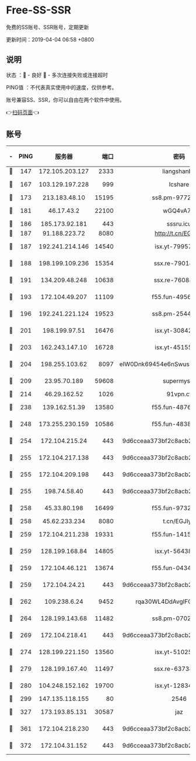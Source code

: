 # Free-SS-SSR

免费的SS账号、SSR账号，定期更新

更新时间：2019-04-04 06:58 +0800

## 说明

状态     ：🙂 - 良好 🙁 - 多次连接失败或连接超时

PING值   ：不代表真实使用中的速度，仅供参考。

账号兼容SS、SSR，你可以自由在两个软件中使用。

👉[扫码页面](https://liesauer.github.io/Free-SS-SSR/)👈

## 账号

|-|PING|服务器|端口|密码|加密方式|区域|
|:----:|:----:|:-----:|-----:|:----:|:----:|:----:|
|🙂|147|172.105.203.127|2333|liangshanbo|chacha20|JP|
|🙂|167|103.129.197.228|999|lcshare|aes-256-cfb|US|
|🙂|173|213.183.48.10|15195|ss8.pm-97720747|rc4-md5|RU|
|🙂|181|46.17.43.2|22100|wGQ4vA7D|aes-256-gcm|RU|
|🙂|186|185.173.92.181|443|sssru.icu|rc4-md5|RU|
|🙂|187|91.188.223.72|8080|http://t.cn/EGJIyrl|rc4-md5|RU|
|🙂|187|192.241.214.146|14540|isx.yt-79957459|aes-256-cfb|US|
|🙂|188|198.199.109.236|15354|ssx.re-79014072|aes-256-cfb|US|
|🙂|191|134.209.48.248|10638|ssx.re-76088274|aes-256-cfb|US|
|🙂|193|172.104.49.207|11109|f55.fun-49562246|aes-256-cfb|SG|
|🙂|196|192.241.221.124|19523|ss8.pm-25447716|aes-256-cfb|US|
|🙂|201|198.199.97.51|16476|isx.yt-30842013|aes-256-cfb|US|
|🙂|203|162.243.147.10|16728|isx.yt-45155519|aes-256-cfb|US|
|🙂|204|198.255.103.62|8097|eIW0Dnk69454e6nSwuspv9DmS201tQ0D|aes-256-cfb|US|
|🙂|209|23.95.70.189|59608|supermyssr|chacha20-ietf|US|
|🙂|214|46.29.162.52|1026|91vpn.cf|rc4-md5|RU|
|🙂|238|139.162.51.39|13580|f55.fun-48765997|aes-256-cfb|SG|
|🙂|248|173.255.230.159|10586|f55.fun-48382227|aes-256-cfb|US|
|🙂|254|172.104.215.24|443|9d6cceaa373bf2c8acb22e60b6a58be6|aes-256-cfb|US|
|🙂|255|172.104.217.138|443|9d6cceaa373bf2c8acb22e60b6a58be6|aes-256-cfb|US|
|🙂|255|172.104.209.198|443|9d6cceaa373bf2c8acb22e60b6a58be6|aes-256-cfb|US|
|🙂|255|198.74.58.40|443|9d6cceaa373bf2c8acb22e60b6a58be6|aes-256-cfb|US|
|🙂|258|45.33.80.198|16499|f55.fun-97323314|aes-256-cfb|US|
|🙂|258|45.62.233.234|8080|t.cn/EGJIyrl|rc4-md5|CA|
|🙂|259|172.104.211.238|19331|f55.fun-14153413|aes-256-cfb|US|
|🙂|259|128.199.168.84|14805|isx.yt-56438950|aes-256-cfb|SG|
|🙂|259|172.104.46.121|13674|f55.fun-04347398|aes-256-cfb|SG|
|🙂|259|172.104.24.21|443|9d6cceaa373bf2c8acb22e60b6a58be6|aes-256-cfb|US|
|🙂|262|109.238.6.24|9452|rqa30WL4DdAvgIFG6Fs3znzTa|aes-256-cfb|FR|
|🙂|264|128.199.143.68|11482|ss8.pm-07027944|aes-256-cfb|SG|
|🙂|269|172.104.218.41|443|9d6cceaa373bf2c8acb22e60b6a58be6|aes-256-cfb|US|
|🙂|274|128.199.221.150|13560|isx.yt-51025089|aes-256-cfb|SG|
|🙂|279|128.199.167.40|11497|ssx.re-63738740|aes-256-cfb|SG|
|🙂|280|104.248.152.162|19700|isx.yt-12834534|aes-256-cfb|SG|
|🙂|299|147.135.118.155|80|2546|chacha20|US|
|🙂|327|173.193.85.131|30587|jaz|aes-256-cfb|US|
|🙂|361|172.104.218.230|443|9d6cceaa373bf2c8acb22e60b6a58be6|aes-256-cfb|US|
|🙂|372|172.104.31.152|443|9d6cceaa373bf2c8acb22e60b6a58be6|aes-256-cfb|US|
